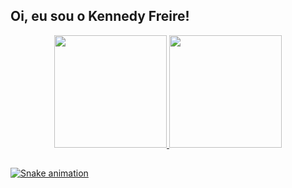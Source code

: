 ## Oi, eu sou o Kennedy Freire!
<div align="center">
  <a href="https://github.com/kennedyfk">
  <img height="180em" src="https://github-readme-stats.vercel.app/api?username=kennedyfk&show_icons=true&theme=tokyonight&include_all_commits=true&count_private=true&bg_color=30,240b36,1f4037&text_color=fff&title_color=fff&custom_title=Status GitHub do Kennedy Freire"/>
  <img height="180em" src="https://github-readme-stats.vercel.app/api/top-langs/?username=kennedyfk&layout=compact&langs_count=7&theme=tokyonight&bg_color=330,1f4037,240b36&custom_title=Linguagens mais usadas"/>
</div>

  ##

<div> 
  
  ![Snake animation](https://github.com/kennedyfk/kennedyfk/blob/output/github-contribution-grid-snake.svg)
 
</div>
